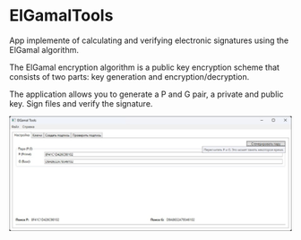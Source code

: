 # ElGamalTools

App implemente of calculating and verifying electronic signatures using the ElGamal algorithm.

The ElGamal encryption algorithm is a public key encryption scheme that consists of two parts: key generation and encryption/decryption.

The application allows you to generate a P and G pair, a private and public key. Sign files and verify the signature.

![Main Window Screen](./docs/main-window.jpg)